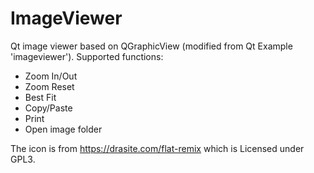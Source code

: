 # ImageViewer
Qt image viewer based on QGraphicView (modified from Qt Example 'imageviewer').
Supported functions:
- Zoom In/Out
- Zoom Reset
- Best Fit
- Copy/Paste 
- Print
- Open image folder

The icon is from https://drasite.com/flat-remix which is Licensed under GPL3.
